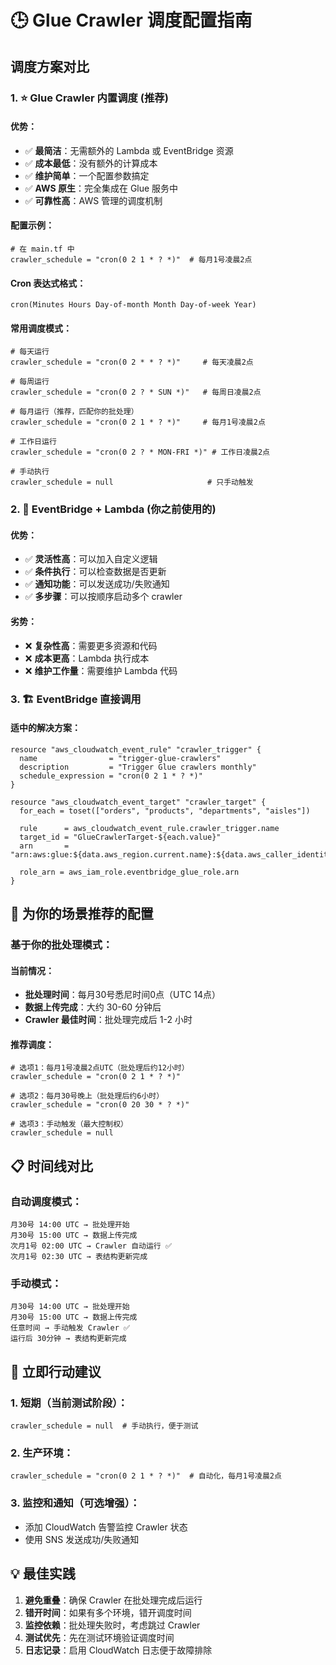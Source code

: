 # 🕒 Glue Crawler 调度配置指南

## 调度方案对比

### 1. ⭐ **Glue Crawler 内置调度** (推荐)

#### 优势：
- ✅ **最简洁**：无需额外的 Lambda 或 EventBridge 资源
- ✅ **成本最低**：没有额外的计算成本
- ✅ **维护简单**：一个配置参数搞定
- ✅ **AWS 原生**：完全集成在 Glue 服务中
- ✅ **可靠性高**：AWS 管理的调度机制

#### 配置示例：
```hcl
# 在 main.tf 中
crawler_schedule = "cron(0 2 1 * ? *)"  # 每月1号凌晨2点
```

#### Cron 表达式格式：
```
cron(Minutes Hours Day-of-month Month Day-of-week Year)
```

#### 常用调度模式：
```hcl
# 每天运行
crawler_schedule = "cron(0 2 * * ? *)"     # 每天凌晨2点

# 每周运行
crawler_schedule = "cron(0 2 ? * SUN *)"   # 每周日凌晨2点

# 每月运行（推荐，匹配你的批处理）
crawler_schedule = "cron(0 2 1 * ? *)"     # 每月1号凌晨2点

# 工作日运行
crawler_schedule = "cron(0 2 ? * MON-FRI *)" # 工作日凌晨2点

# 手动执行
crawler_schedule = null                     # 只手动触发
```

### 2. 🔧 **EventBridge + Lambda** (你之前使用的)

#### 优势：
- ✅ **灵活性高**：可以加入自定义逻辑
- ✅ **条件执行**：可以检查数据是否更新
- ✅ **通知功能**：可以发送成功/失败通知
- ✅ **多步骤**：可以按顺序启动多个 crawler

#### 劣势：
- ❌ **复杂性高**：需要更多资源和代码
- ❌ **成本更高**：Lambda 执行成本
- ❌ **维护工作量**：需要维护 Lambda 代码

### 3. 🏗️ **EventBridge 直接调用**

#### 适中的解决方案：
```hcl
resource "aws_cloudwatch_event_rule" "crawler_trigger" {
  name                = "trigger-glue-crawlers"
  description         = "Trigger Glue crawlers monthly"
  schedule_expression = "cron(0 2 1 * ? *)"
}

resource "aws_cloudwatch_event_target" "crawler_target" {
  for_each = toset(["orders", "products", "departments", "aisles"])
  
  rule      = aws_cloudwatch_event_rule.crawler_trigger.name
  target_id = "GlueCrawlerTarget-${each.value}"
  arn       = "arn:aws:glue:${data.aws_region.current.name}:${data.aws_caller_identity.current.account_id}:crawler/${var.env}_crawler_raw_${each.value}"
  
  role_arn = aws_iam_role.eventbridge_glue_role.arn
}
```

## 🎯 为你的场景推荐的配置

### 基于你的批处理模式：

#### 当前情况：
- **批处理时间**：每月30号悉尼时间0点（UTC 14点）
- **数据上传完成**：大约 30-60 分钟后
- **Crawler 最佳时间**：批处理完成后 1-2 小时

#### 推荐调度：
```hcl
# 选项1：每月1号凌晨2点UTC（批处理后约12小时）
crawler_schedule = "cron(0 2 1 * ? *)"

# 选项2：每月30号晚上（批处理后约6小时）  
crawler_schedule = "cron(0 20 30 * ? *)"

# 选项3：手动触发（最大控制权）
crawler_schedule = null
```

## 📋 时间线对比

### 自动调度模式：
```
月30号 14:00 UTC → 批处理开始
月30号 15:00 UTC → 数据上传完成
次月1号 02:00 UTC → Crawler 自动运行 ✅
次月1号 02:30 UTC → 表结构更新完成
```

### 手动模式：
```
月30号 14:00 UTC → 批处理开始
月30号 15:00 UTC → 数据上传完成
任意时间 → 手动触发 Crawler ✅
运行后 30分钟 → 表结构更新完成
```

## 🚀 立即行动建议

### 1. **短期**（当前测试阶段）：
```hcl
crawler_schedule = null  # 手动执行，便于测试
```

### 2. **生产环境**：
```hcl
crawler_schedule = "cron(0 2 1 * ? *)"  # 自动化，每月1号凌晨2点
```

### 3. **监控和通知**（可选增强）：
- 添加 CloudWatch 告警监控 Crawler 状态
- 使用 SNS 发送成功/失败通知

## 💡 最佳实践

1. **避免重叠**：确保 Crawler 在批处理完成后运行
2. **错开时间**：如果有多个环境，错开调度时间
3. **监控依赖**：批处理失败时，考虑跳过 Crawler
4. **测试优先**：先在测试环境验证调度时间
5. **日志记录**：启用 CloudWatch 日志便于故障排除
